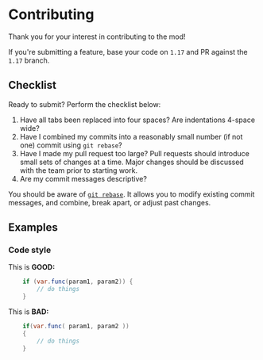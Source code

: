 Contributing
============

Thank you for your interest in contributing to the mod!

If you're submitting a feature, base your code on `1.17` and PR against the
`1.17` branch.

Checklist
---------

Ready to submit? Perform the checklist below:

1. Have all tabs been replaced into four spaces? Are indentations 4-space wide?
2. Have I combined my commits into a reasonably small number (if not one) commit using `git rebase`?
3. Have I made my pull request too large? Pull requests should introduce small sets of changes at a time. Major changes should be discussed with the team prior to starting work.
4. Are my commit messages descriptive?

You should be aware of [`git rebase`](http://learn.github.com/p/rebasing.html).
It allows you to modify existing commit messages, and combine, break apart, or adjust past changes.

Examples
-------

### Code style
This is **GOOD:**

```java
    if (var.func(param1, param2)) {
        // do things
    }
```

This is **BAD:**
```java
    if(var.func( param1, param2 ))
    {
        // do things
    }
```